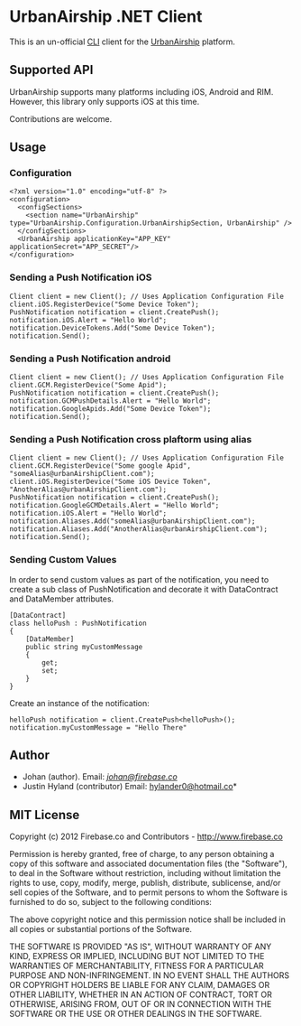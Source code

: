 # UrbanAirship .NET Client

This is an un-official [CLI](http://en.wikipedia.org/wiki/Common_Language_Infrastructure) client for the [UrbanAirship](http://urbanairship.com/) platform.

## Supported API
UrbanAirship supports many platforms including iOS, Android and RIM. However, this library only supports iOS at this time.

Contributions are welcome.

## Usage

### Configuration

    <?xml version="1.0" encoding="utf-8" ?>
    <configuration>
      <configSections>
        <section name="UrbanAirship" type="UrbanAirship.Configuration.UrbanAirshipSection, UrbanAirship" />
      </configSections>
      <UrbanAirship applicationKey="APP_KEY" applicationSecret="APP_SECRET"/>
    </configuration>

### Sending a Push Notification iOS

    Client client = new Client(); // Uses Application Configuration File
    client.iOS.RegisterDevice("Some Device Token");
    PushNotification notification = client.CreatePush();
    notification.iOS.Alert = "Hello World";
    notification.DeviceTokens.Add("Some Device Token");
    notification.Send();

### Sending a Push Notification android

    Client client = new Client(); // Uses Application Configuration File
    client.GCM.RegisterDevice("Some Apid");
    PushNotification notification = client.CreatePush();
    notification.GCMPushDetails.Alert = "Hello World";
    notification.GoogleApids.Add("Some Device Token");
    notification.Send();

### Sending a Push Notification cross plaftorm using alias

    Client client = new Client(); // Uses Application Configuration File
    client.GCM.RegisterDevice("Some google Apid", "someAlias@urbanAirshipClient.com");
	client.iOS.RegisterDevice("Some iOS Device Token", "AnotherAlias@urbanAirshipClient.com");
    PushNotification notification = client.CreatePush();
    notification.GoogleGCMDetails.Alert = "Hello World";
	notification.iOS.Alert = "Hello World";
    notification.Aliases.Add("someAlias@urbanAirshipClient.com");
	notification.Aliases.Add("AnotherAlias@urbanAirshipClient.com");
    notification.Send();

### Sending Custom Values


In order to send custom values as part of the notification, you need to create a sub class of PushNotification and decorate it with DataContract and DataMember attributes.

    [DataContract]
    class helloPush : PushNotification
    {
        [DataMember]
        public string myCustomMessage
        {
            get;
            set;
        }
    }

Create an instance of the notification:

    helloPush notification = client.CreatePush<helloPush>();
    notification.myCustomMessage = "Hello There"

## Author

* Johan (author). Email: *johan@firebase.co*
* Justin Hyland (contributor) Email: hylander0@hotmail.co*

## MIT License

Copyright (c) 2012 Firebase.co and Contributors - http://www.firebase.co

Permission is hereby granted, free of charge, to any person obtaining a copy
of this software and associated documentation files (the "Software"), to deal
in the Software without restriction, including without limitation the rights
to use, copy, modify, merge, publish, distribute, sublicense, and/or sell
copies of the Software, and to permit persons to whom the Software is
furnished to do so, subject to the following conditions:

The above copyright notice and this permission notice shall be included in
all copies or substantial portions of the Software.

THE SOFTWARE IS PROVIDED "AS IS", WITHOUT WARRANTY OF ANY KIND, EXPRESS OR
IMPLIED, INCLUDING BUT NOT LIMITED TO THE WARRANTIES OF MERCHANTABILITY,
FITNESS FOR A PARTICULAR PURPOSE AND NON-INFRINGEMENT. IN NO EVENT SHALL THE
AUTHORS OR COPYRIGHT HOLDERS BE LIABLE FOR ANY CLAIM, DAMAGES OR OTHER
LIABILITY, WHETHER IN AN ACTION OF CONTRACT, TORT OR OTHERWISE, ARISING FROM,
OUT OF OR IN CONNECTION WITH THE SOFTWARE OR THE USE OR OTHER DEALINGS IN
THE SOFTWARE.
